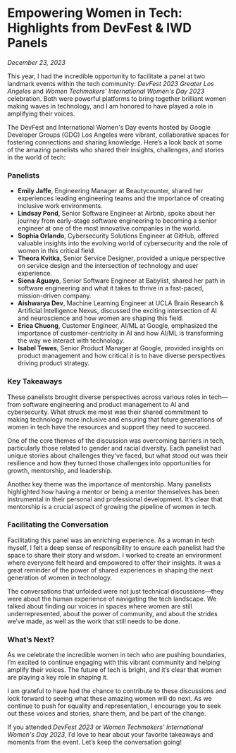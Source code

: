 # Empowering Women in Tech: Highlights from DevFest & IWD Panels

*December 23, 2023*

This year, I had the incredible opportunity to facilitate a panel at two landmark events within the tech community: *DevFest 2023 Greater Los Angeles* and *Women Techmakers' International Women's Day 2023* celebration. Both were powerful platforms to bring together brilliant women making waves in technology, and I am honored to have played a role in amplifying their voices. 

The DevFest and International Women's Day events hosted by Google Developer Groups (GDG) Los Angeles were vibrant, collaborative spaces for fostering connections and sharing knowledge. Here’s a look back at some of the amazing panelists who shared their insights, challenges, and stories in the world of tech:

### Panelists

- **Emily Jaffe**, Engineering Manager at Beautycounter, shared her experiences leading engineering teams and the importance of creating inclusive work environments.
- **Lindsay Pond**, Senior Software Engineer at Airbnb, spoke about her journey from early-stage software engineering to becoming a senior engineer at one of the most innovative companies in the world.
- **Sophia Orlando**, Cybersecurity Solutions Engineer at GitHub, offered valuable insights into the evolving world of cybersecurity and the role of women in this critical field.
- **Theora Kvitka**, Senior Service Designer, provided a unique perspective on service design and the intersection of technology and user experience.
- **Siena Aguayo**, Senior Software Engineer at Babylist, shared her path in software engineering and what it takes to thrive in a fast-paced, mission-driven company.
- **Aishwarya Dev**, Machine Learning Engineer at UCLA Brain Research & Artificial Intelligence Nexus, discussed the exciting intersection of AI and neuroscience and how women are shaping this field.
- **Erica Chuong**, Customer Engineer, AI/ML at Google, emphasized the importance of customer-centricity in AI and how AI/ML is transforming the way we interact with technology.
- **Isabel Tewes**, Senior Product Manager at Google, provided insights on product management and how critical it is to have diverse perspectives driving product strategy.

### Key Takeaways

These panelists brought diverse perspectives across various roles in tech—from software engineering and product management to AI and cybersecurity. What struck me most was their shared commitment to making technology more inclusive and ensuring that future generations of women in tech have the resources and support they need to succeed.

One of the core themes of the discussion was overcoming barriers in tech, particularly those related to gender and racial diversity. Each panelist had unique stories about challenges they've faced, but what stood out was their resilience and how they turned those challenges into opportunities for growth, mentorship, and leadership.

Another key theme was the importance of mentorship. Many panelists highlighted how having a mentor or being a mentor themselves has been instrumental in their personal and professional development. It’s clear that mentorship is a crucial aspect of growing the pipeline of women in tech.

### Facilitating the Conversation

Facilitating this panel was an enriching experience. As a woman in tech myself, I felt a deep sense of responsibility to ensure each panelist had the space to share their story and wisdom. I worked to create an environment where everyone felt heard and empowered to offer their insights. It was a great reminder of the power of shared experiences in shaping the next generation of women in technology.

The conversations that unfolded were not just technical discussions—they were about the human experience of navigating the tech landscape. We talked about finding our voices in spaces where women are still underrepresented, about the power of community, and about the strides we’ve made, as well as the work that still needs to be done.

### What’s Next?

As we celebrate the incredible women in tech who are pushing boundaries, I’m excited to continue engaging with this vibrant community and helping amplify their voices. The future of tech is bright, and it’s clear that women are playing a key role in shaping it.

I am grateful to have had the chance to contribute to these discussions and look forward to seeing what these amazing women will do next. As we continue to push for equality and representation, I encourage you to seek out these voices and stories, share them, and be part of the change.

If you attended *DevFest 2023* or *Women Techmakers' International Women's Day 2023*, I’d love to hear about your favorite takeaways and moments from the event. Let’s keep the conversation going!
